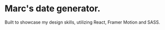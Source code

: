 # Marc's date generator.

Built to showcase my design skills, utilizing React, Framer Motion and SASS.
